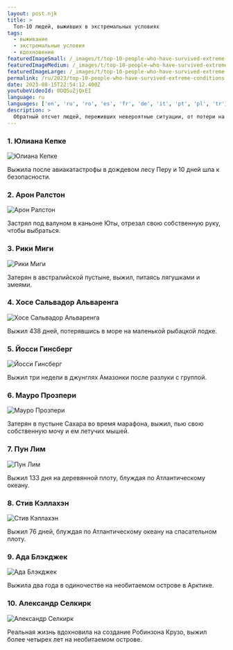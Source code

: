 ```yaml
---
layout: post.njk
title: >
  Топ-10 людей, выживших в экстремальных условиях
tags:
  - выживание
  - экстремальные условия
  - вдохновение
featuredImageSmall: /_images/t/top-10-people-who-have-survived-extreme-conditions-cover-ru-small.webp
featuredImageMedium: /_images/t/top-10-people-who-have-survived-extreme-conditions-cover-ru-medium.webp
featuredImageLarge: /_images/t/top-10-people-who-have-survived-extreme-conditions-cover-ru-large.webp
permalink: /ru/2023/top-10-people-who-have-survived-extreme-conditions.html
date: 2023-08-15T22:54:12.400Z
youtubeVideoId: 0DQSuZjQxEI
language: ru
languages: ['en', 'ru', 'ro', 'es', 'fr', 'de', 'it', 'pt', 'pl', 'tr']
description: >
  Обратный отсчет людей, переживших невероятные ситуации, от потери на море до выживания в дикой природе.
---
```


### 1. Юлиана Кепке

![Юлиана Кепке](/_images/c/c067fb34d6ef7d40eea826762176195f-medium.webp)

Выжила после авиакатастрофы в дождевом лесу Перу и 10 дней шла к безопасности.

### 2. Арон Ралстон

![Арон Ралстон](/_images/a/a5d09378a057c65fae501ced9306cac0-medium.webp)

Застрял под валуном в каньоне Юты, отрезал свою собственную руку, чтобы выбраться.

### 3. Рики Миги

![Рики Миги](/_images/9/96e3960c71b0cca4ce3844dca95ff937-medium.webp)

Затерян в австралийской пустыне, выжил, питаясь лягушками и змеями.

### 4. Хосе Сальвадор Альваренга

![Хосе Сальвадор Альваренга](/_images/8/8977edb93e6fc9501c1c42869a3b2092-medium.webp)

Выжил 438 дней, потерявшись в море на маленькой рыбацкой лодке.

### 5. Йосси Гинсберг

![Йосси Гинсберг](/_images/0/0f69a8f720cc52a463216cd958ef1198-medium.webp)

Выжил три недели в джунглях Амазонки после разлуки с группой.

### 6. Мауро Прозпери

![Мауро Прозпери](/_images/8/874afd33201efe534517afb3f4bc1367-medium.webp)

Затерян в пустыне Сахара во время марафона, выжил, пью свою собственную мочу и ем летучих мышей.

### 7. Пун Лим

![Пун Лим](/_images/5/578cf1a75ef7ccb66c45dbe953a6838b-medium.webp)

Выжил 133 дня на деревянной плоту, блуждая по Атлантическому океану.

### 8. Стив Кэллахэн

![Стив Кэллахэн](/_images/2/268035c3f484e89d4a91dc7957f5780f-medium.webp)

Выжил 76 дней, блуждая по Атлантическому океану на спасательном плоту.

### 9. Ада Блэкджек

![Ада Блэкджек](/_images/7/719b230a5c51acec50408afce078b94a-medium.webp)

Выжила два года в одиночестве на необитаемом острове в Арктике.

### 10. Александр Селкирк

![Александр Селкирк](/_images/4/4311c8021599e650541f2004385deacb-medium.webp)

Реальная жизнь вдохновила на создание Робинзона Крузо, выжил более четырех лет на необитаемом острове.

